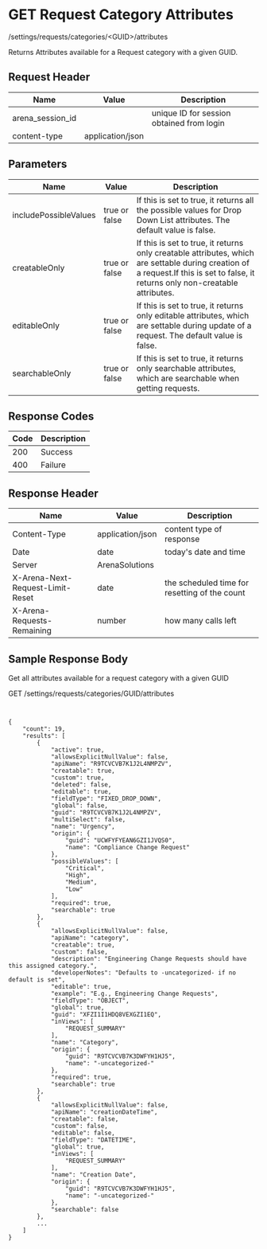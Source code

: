 # GET Request Category Attributes
/settings/requests/categories/&lt;GUID&gt;/attributes

Returns  Attributes available for a Request category with a given GUID. 

## Request Header

| Name  | Value  | Description  |
|  --- |  --- |  --- | 
| arena_session_id  |   | unique ID for session obtained from login  |
| content-type  | application/json  |   |

## Parameters

| Name  | Value  | Description  |
|  --- |  --- |  --- | 
| includePossibleValues  | true or false  | If this is set to true, it returns all the possible values for Drop Down List attributes. The default value is false.  |
| creatableOnly  | true or false  | If this is set to true, it returns only creatable attributes, which are settable during creation of a request.If this is set to false, it returns only non-creatable attributes.<br>   |
| editableOnly  | true or false  | If this is set to true, it returns only editable attributes, which are settable during update of a request. The default value is false.  |
| searchableOnly  | true or false  | If this is set to true, it returns only searchable attributes, which are searchable when getting requests.  |

## Response Codes

| Code  | Description  |
|  --- |  --- | 
| 200  | Success  |
| 400  | Failure  |

## Response Header

| Name  | Value  | Description  |
|  --- |  --- |  --- | 
| Content-Type  | application/json  | content type of response  |
| Date  | date  | today's date and time  |
| Server  | ArenaSolutions  |   |
| X-Arena-Next-Request-Limit-Reset   | date  | the scheduled time for resetting of the count  |
| X-Arena-Requests-Remaining   | number  | how many calls left  |

## Sample Response Body
Get all attributes available for a request category with a given GUID

GET /settings/requests/categories/GUID/attributes

```
 

{
    "count": 19,
    "results": [
        {
            "active": true,
            "allowsExplicitNullValue": false,
            "apiName": "R9TCVCVB7K1J2L4NMPZV",
            "creatable": true,
            "custom": true,
            "deleted": false,
            "editable": true,
            "fieldType": "FIXED_DROP_DOWN",
            "global": false,
            "guid": "R9TCVCVB7K1J2L4NMPZV",
            "multiSelect": false,
            "name": "Urgency",
            "origin": {
                "guid": "UCWFYFYEAN6GZI1JVQS0",
                "name": "Compliance Change Request"
            },
            "possibleValues": [
                "Critical",
                "High",
                "Medium",
                "Low"
            ],
            "required": true,
            "searchable": true
        },
        {
            "allowsExplicitNullValue": false,
            "apiName": "category",
            "creatable": true,
            "custom": false,
            "description": "Engineering Change Requests should have this assigned category.",
            "developerNotes": "Defaults to -uncategorized- if no default is set",
            "editable": true,
            "example": "E.g., Engineering Change Requests",
            "fieldType": "OBJECT",
            "global": true,
            "guid": "XFZI1I1HDQ8VEXGZI1EQ",
            "inViews": [
                "REQUEST_SUMMARY"
            ],
            "name": "Category",
            "origin": {
                "guid": "R9TCVCVB7K3DWFYH1HJ5",
                "name": "-uncategorized-"
            },
            "required": true,
            "searchable": true
        },
        {
            "allowsExplicitNullValue": false,
            "apiName": "creationDateTime",
            "creatable": false,
            "custom": false,
            "editable": false,
            "fieldType": "DATETIME",
            "global": true,
            "inViews": [
                "REQUEST_SUMMARY"
            ],
            "name": "Creation Date",
            "origin": {
                "guid": "R9TCVCVB7K3DWFYH1HJ5",
                "name": "-uncategorized-"
            },
            "searchable": false
        },
        ...
    ]
} 
```
